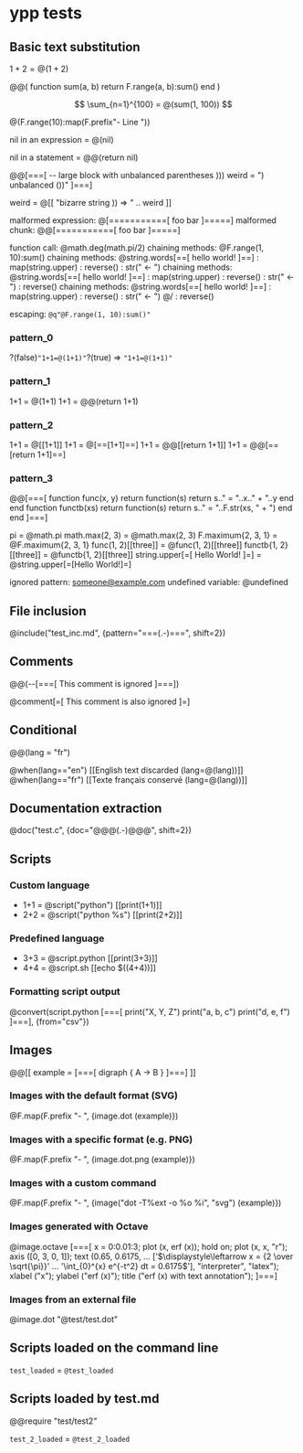 # ypp tests

## Basic text substitution

$1 + 2 = @(1 + 2)$

@@(
    function sum(a, b)
        return F.range(a, b):sum()
    end
)

$$ \sum_{n=1}^{100} = @(sum(1, 100)) $$

@(F.range(10):map(F.prefix"- Line "))

nil in an expression = @(nil)

nil in a statement = @@(return nil)

@@[===[
-- large block with unbalanced parentheses )))
weird = ") unbalanced ())"
]===]

weird = @[[ "bizarre string )) => " .. weird ]]

malformed expression: @[===========[ foo bar ]=====]
malformed chunk: @@[===========[ foo bar ]=====]

function call: @math.deg(math.pi/2)
chaining methods: @F.range(1, 10):sum()
chaining methods: @string.words[==[ hello world! ]==] : map(string.upper) : reverse() : str(" <- ")
chaining methods: @string.words[==[ hello world! ]==] : map(string.upper) : reverse() : str(" <- ") : reverse()
chaining methods: @string.words[==[ hello world! ]==] : map(string.upper) : reverse() : str(" <- ") @/ : reverse()

escaping: `@q"@F.range(1, 10):sum()"`

### pattern_0

?(false)`"1+1=@(1+1)"`?(true) => `"1+1=@(1+1)"`

### pattern_1

1+1 = @(1+1)
1+1 = @@(return 1+1)

### pattern_2

1+1 = @[[1+1]]
1+1 = @[==[1+1]==]
1+1 = @@[[return 1+1]]
1+1 = @@[==[return 1+1]==]

### pattern_3

@@[===[
    function func(x, y)
        return function(s)
            return s.." = "..x.." + "..y
        end
    end
    function functb(xs)
        return function(s)
            return s.." = "..F.str(xs, " + ")
        end
    end
]===]

pi = @math.pi
math.max(2, 3) = @math.max(2, 3)
F.maximum{2, 3, 1} = @F.maximum{2, 3, 1}
func(1, 2)[[three]] = @func(1, 2)[[three]]
functb{1, 2}[[three]] = @functb{1, 2}[[three]]
string.upper[=[ Hello World! ]=] = @string.upper[=[Hello World!]=]

ignored pattern: someone@example.com
undefined variable: @undefined

## File inclusion

@include("test_inc.md", {pattern="===(.-)===", shift=2})

## Comments

@@(--[===[
This comment is ignored
]===])

@comment[=[
This comment is also ignored
]=]

## Conditional

@@(lang = "fr")

@when(lang=="en") [[English text discarded (lang=@(lang))]]
@when(lang=="fr") [[Texte français conservé (lang=@(lang))]]

## Documentation extraction

@doc("test.c", {doc="@@@(.-)@@@", shift=2})

## Scripts

### Custom language

- 1+1 = @script("python") [[print(1+1)]]
- 2+2 = @script("python %s") [[print(2+2)]]

### Predefined language

- 3+3 = @script.python [[print(3+3)]]
- 4+4 = @script.sh [[echo $((4+4))]]

### Formatting script output

@convert(script.python [===[
print("X, Y, Z")
print("a, b, c")
print("d, e, f")
]===], {from="csv"})

## Images

@@[[
example = [===[
digraph {
    A -> B
}
]===]
]]

### Images with the default format (SVG)

@F.map(F.prefix "- ", {image.dot (example)})

### Images with a specific format (e.g. PNG)

@F.map(F.prefix "- ", {image.dot.png (example)})

### Images with a custom command

@F.map(F.prefix "- ", {image("dot -T%ext -o %o %i", "svg") (example)})

### Images generated with Octave

@image.octave [===[
x = 0:0.01:3;
plot (x, erf (x));
hold on;
plot (x, x, "r");
axis ([0, 3, 0, 1]);
text (0.65, 0.6175, ...
      ['$\displaystyle\leftarrow x = {2 \over \sqrt{\pi}}' ...
       '\int_{0}^{x} e^{-t^2} dt = 0.6175$'],
      "interpreter", "latex");
xlabel ("x");
ylabel ("erf (x)");
title ("erf (x) with text annotation");
]===]

### Images from an external file

@image.dot "@test/test.dot"

## Scripts loaded on the command line

`test_loaded` = `@test_loaded`

## Scripts loaded by test.md

@@require "test/test2"

`test_2_loaded` = `@test_2_loaded`

